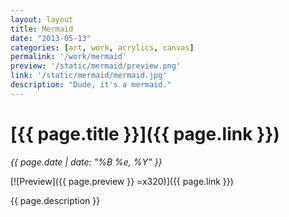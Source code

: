 ```yaml
---
layout: layout
title: Mermaid
date: "2013-05-13"
categories: [art, work, acrylics, canvas]
permalink: '/work/mermaid'
preview: '/static/mermaid/preview.png'
link: '/static/mermaid/mermaid.jpg'
description: "Dude, it's a mermaid."
---
```


# [{{ page.title }}]({{ page.link }})
*{{ page.date | date: "%B %e, %Y" }}*

[![Preview]({{ page.preview }} =x320)]({{ page.link }})

{{ page.description }}
